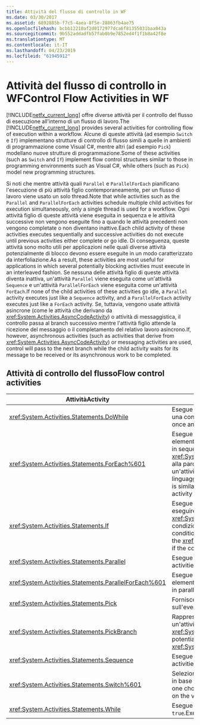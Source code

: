 ```yaml
---
title: Attività del flusso di controllo in WF
ms.date: 03/30/2017
ms.assetid: 6892885b-f7c5-4aea-8f5e-28863fb4ae75
ms.openlocfilehash: bcbb12210af2d0172977dca6f81355031baa043a
ms.sourcegitcommit: 9b552addadfb57fab0b9e7852ed4f1f1b8a42f8e
ms.translationtype: MT
ms.contentlocale: it-IT
ms.lasthandoff: 04/23/2019
ms.locfileid: "61945912"
---
```

# <a name="control-flow-activities-in-wf"></a><span data-ttu-id="f9e30-102">Attività del flusso di controllo in WF</span><span class="sxs-lookup"><span data-stu-id="f9e30-102">Control Flow Activities in WF</span></span>
<span data-ttu-id="f9e30-103">[!INCLUDE[netfx_current_long](../../../includes/netfx-current-long-md.md)] offre diverse attività per il controllo del flusso di esecuzione all'interno di un flusso di lavoro.</span><span class="sxs-lookup"><span data-stu-id="f9e30-103">The [!INCLUDE[netfx_current_long](../../../includes/netfx-current-long-md.md)] provides several activities for controlling flow of execution within a workflow.</span></span> <span data-ttu-id="f9e30-104">Alcune di queste attività (ad esempio `Switch` e `If`) implementano strutture di controllo di flusso simili a quelle in ambienti di programmazione come Visual C#, mentre altri (ad esempio `Pick`) modellano nuove strutture di programmazione.</span><span class="sxs-lookup"><span data-stu-id="f9e30-104">Some of these activities (such as `Switch` and `If`) implement flow control structures similar to those in programming environments such as Visual C#, while others (such as `Pick`) model new programming structures.</span></span>  
  
 <span data-ttu-id="f9e30-105">Si noti che mentre attività quali `Parallel` e `ParallelForEach` pianificano l'esecuzione di più attività figlio contemporaneamente, per un flusso di lavoro viene usato un solo thread.</span><span class="sxs-lookup"><span data-stu-id="f9e30-105">Note that while activities such as the `Parallel` and `ParallelForEach` activities schedule multiple child activities for execution simultaneously, only a single thread is used for a workflow.</span></span> <span data-ttu-id="f9e30-106">Ogni attività figlio di queste attività viene eseguita in sequenza e le attività successive non vengono eseguite fino a quando le attività precedenti non vengono completate o non diventano inattive.</span><span class="sxs-lookup"><span data-stu-id="f9e30-106">Each child activity of these activities executes sequentially and successive activities do not execute until previous activities either complete or go idle.</span></span> <span data-ttu-id="f9e30-107">Di conseguenza, queste attività sono molto utili per applicazioni nelle quali diverse attività potenzialmente di blocco devono essere eseguite in un modo caratterizzato da interfoliazione.</span><span class="sxs-lookup"><span data-stu-id="f9e30-107">As a result, these activities are most useful for applications in which several potentially blocking activities must execute in an interleaved fashion.</span></span> <span data-ttu-id="f9e30-108">Se nessuna delle attività figlio di queste attività diventa inattiva, un'attività `Parallel` viene eseguita come un'attività `Sequence` e un'attività `ParallelForEach` viene eseguita come un'attività `ForEach`.</span><span class="sxs-lookup"><span data-stu-id="f9e30-108">If none of the child activities of these activities go idle, a `Parallel` activity executes just like a `Sequence` activity, and a `ParallelForEach` activity executes just like a `ForEach` activity.</span></span> <span data-ttu-id="f9e30-109">Se, tuttavia, vengono usate attività asincrone (come le attività che derivano da <xref:System.Activities.AsyncCodeActivity>) o attività di messaggistica, il controllo passa al branch successivo mentre l'attività figlio attende la ricezione del messaggio o il completamento del relativo lavoro asincrono.</span><span class="sxs-lookup"><span data-stu-id="f9e30-109">If, however, asynchronous activities (such as activities that derive from <xref:System.Activities.AsyncCodeActivity>) or messaging activities are used, control will pass to the next branch while the child activity waits for its message to be received or its asynchronous work to be completed.</span></span>  
  
## <a name="flow-control-activities"></a><span data-ttu-id="f9e30-110">Attività di controllo del flusso</span><span class="sxs-lookup"><span data-stu-id="f9e30-110">Flow control activities</span></span>  
  
|<span data-ttu-id="f9e30-111">Attività</span><span class="sxs-lookup"><span data-stu-id="f9e30-111">Activity</span></span>|<span data-ttu-id="f9e30-112">Descrizione</span><span class="sxs-lookup"><span data-stu-id="f9e30-112">Description</span></span>|  
|--------------|-----------------|  
|<xref:System.Activities.Statements.DoWhile>|<span data-ttu-id="f9e30-113">Esegue una volta le attività contenute e continua mentre una condizione è `true`.</span><span class="sxs-lookup"><span data-stu-id="f9e30-113">Executes the contained activities once and continues to do so while a condition is `true`.</span></span>|  
|<xref:System.Activities.Statements.ForEach%601>|<span data-ttu-id="f9e30-114">Esegue un'istruzione incorporata in sequenza per ogni elemento in una raccolta.</span><span class="sxs-lookup"><span data-stu-id="f9e30-114">Executes an embedded statement in sequence for each element in a collection.</span></span> <span data-ttu-id="f9e30-115"><xref:System.Activities.Statements.ForEach%601> è simile alla parola chiave `foreach`, ma viene implementato come un'attività piuttosto che un'istruzione di linguaggio.</span><span class="sxs-lookup"><span data-stu-id="f9e30-115"><xref:System.Activities.Statements.ForEach%601> is similar to the keyword `foreach`, but is implemented as an activity rather than a language statement.</span></span>|  
|<xref:System.Activities.Statements.If>|<span data-ttu-id="f9e30-116">Esegue le attività contenute se una condizione è `true` e può eseguire attività contenute nella proprietà <xref:System.Activities.Statements.If.Else%2A> se la condizione è `false`.</span><span class="sxs-lookup"><span data-stu-id="f9e30-116">Executes contained activities if a condition is `true`, and can execute activities contained in the <xref:System.Activities.Statements.If.Else%2A> property if the condition is `false`.</span></span>|  
|<xref:System.Activities.Statements.Parallel>|<span data-ttu-id="f9e30-117">Esegue attività contenute in parallelo.</span><span class="sxs-lookup"><span data-stu-id="f9e30-117">Executes contained activities in parallel.</span></span>|  
|<xref:System.Activities.Statements.ParallelForEach%601>|<span data-ttu-id="f9e30-118">Esegue un'istruzione incorporata in parallelo per ogni elemento in una raccolta.</span><span class="sxs-lookup"><span data-stu-id="f9e30-118">Executes an embedded statement in parallel for each element in a collection.</span></span>|  
|<xref:System.Activities.Statements.Pick>|<span data-ttu-id="f9e30-119">Fornisce modellazione del flusso di controllo basato sull'evento.</span><span class="sxs-lookup"><span data-stu-id="f9e30-119">Provides event-based control flow modeling.</span></span>|  
|<xref:System.Activities.Statements.PickBranch>|<span data-ttu-id="f9e30-120">Rappresenta un percorso potenziale di esecuzione in un'attività <xref:System.Activities.Statements.Pick>.</span><span class="sxs-lookup"><span data-stu-id="f9e30-120">Represents a potential path of execution in a <xref:System.Activities.Statements.Pick> activity.</span></span>|  
|<xref:System.Activities.Statements.Sequence>|<span data-ttu-id="f9e30-121">Esegue attività contenute in sequenza.</span><span class="sxs-lookup"><span data-stu-id="f9e30-121">Executes contained activities in sequence.</span></span>|  
|<xref:System.Activities.Statements.Switch%601>|<span data-ttu-id="f9e30-122">Seleziona una scelta da un numero di attività da eseguire, in base al valore di una determinata espressione.</span><span class="sxs-lookup"><span data-stu-id="f9e30-122">Selects one choice from a number of activities to execute, based on the value of a given expression.</span></span>|  
|<xref:System.Activities.Statements.While>|<span data-ttu-id="f9e30-123">Esegue le attività contenute mentre una condizione è `true`.</span><span class="sxs-lookup"><span data-stu-id="f9e30-123">Executes contained activities while a condition is `true`.</span></span>|

